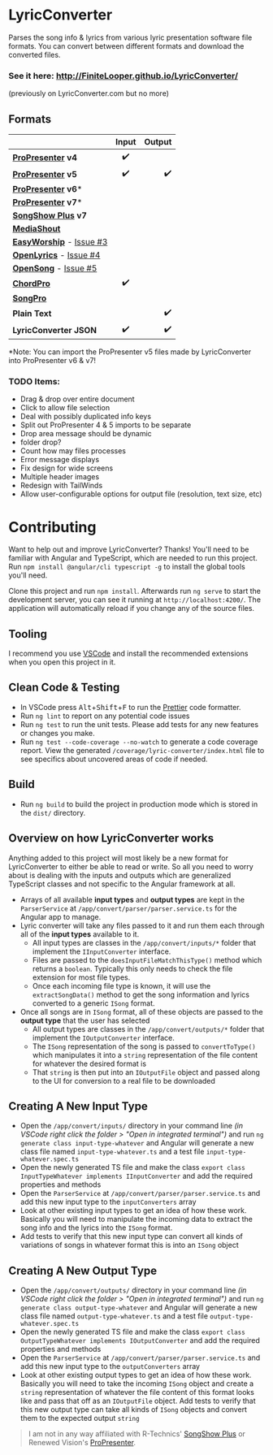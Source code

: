 
# LyricConverter
Parses the song info & lyrics from various lyric presentation software file formats. You can convert between different formats and download the converted files.

### See it here: http://FiniteLooper.github.io/LyricConverter/
(previously on LyricConverter.com but no more)


## Formats
|                                                                    | Input  | Output |
| ------------------------------------------------------------------ |:------:| ------:|
| **[ProPresenter](https://renewedvision.com/propresenter/) v4**     |   ✔️   |        |
| **[ProPresenter](https://renewedvision.com/propresenter/) v5**     |   ✔️   |   ✔️  |
| **[ProPresenter](https://renewedvision.com/propresenter/) v6***    |         |       |
| **[ProPresenter](https://renewedvision.com/propresenter/) v7***    |         |       |
| **[SongShow Plus](https://songshowplus.com/) v7**                  |         |       |
| **[MediaShout](https://mediashout.com/)**                          |         |       |
| **[EasyWorship](https://easyworship.com/)** - [Issue #3][1]        |         |       |
| **[OpenLyrics](https://docs.openlyrics.org)** - [Issue #4][2]      |         |       |
| **[OpenSong](https://opensong.org/)** - [Issue #5][3]              |         |       |
| **[ChordPro](https://chordpro.org/)**                              |   ✔️   |       |
| **[SongPro](https://songpro.org/)**                                |         |       |
| **Plain Text**                                                     |         |  ✔️   |
| **LyricConverter JSON**                                            |   ✔️   |   ✔️  |

  *Note: You can import the ProPresenter v5 files made by LyricConverter into ProPresenter v6 & v7!

[1]: https://github.com/FiniteLooper/LyricConverter/issues/3
[2]: https://github.com/FiniteLooper/LyricConverter/issues/4
[3]: https://github.com/FiniteLooper/LyricConverter/issues/5


### TODO Items:
* Drag & drop over entire document
* Click to allow file selection
* Deal with possibly duplicated info keys
* Split out ProPresenter 4 & 5 imports to be separate
* Drop area message should be dynamic
* folder drop?
* Count how may files processes
* Error message displays
* Fix design for wide screens
* Multiple header images
* Redesign with TailWinds
* Allow user-configurable options for output file (resolution, text size, etc)


# Contributing
Want to help out and improve LyricConverter? Thanks!
You'll need to be familiar with Angular and TypeScript, which are needed to run this project.  Run `npm install @angular/cli typescript -g` to install the global tools you'll need.

Clone this project and run `npm install`. Afterwards run `ng serve` to start the development server, you can see it running at `http://localhost:4200/`. The application will automatically reload if you change any of the source files.

## Tooling
I recommend you use [VSCode](https://code.visualstudio.com/) and install the recommended extensions when you open this project in it.

## Clean Code & Testing
* In VSCode press <kbd>Alt</kbd>+<kbd>Shift</kbd>+<kbd>F</kbd> to run the [Prettier](https://marketplace.visualstudio.com/items?itemName=esbenp.prettier-vscode) code formatter.
* Run `ng lint` to report on any potential code issues
* Run `ng test` to run the unit tests. Please add tests for any new features or changes you make.
* Run `ng test --code-coverage --no-watch` to generate a code coverage report.  View the generated `/coverage/lyric-converter/index.html` file to see specifics about uncovered areas of code if needed.

## Build
* Run `ng build` to build the project in production mode which is stored in the `dist/` directory.


## Overview on how LyricConverter works
Anything added to this project will most likely be a new format for LyricConverter to either be able to read or write. So all you need to worry about is dealing with the inputs and outputs which are generalized TypeScript classes and not specific to the Angular framework at all.
* Arrays of all available **input types** and **output types** are kept in the `ParserService` at `/app/convert/parser/parser.service.ts` for the Angular app to manage.
* Lyric converter will take any files passed to it and run them each through all of the **input types** available to it.
  - All input types are classes in the `/app/convert/inputs/*` folder that implement the `IInputConverter` interface.
  - Files are passed to the `doesInputFileMatchThisType()` method which returns a `boolean`. Typically this only needs to check the file extension for most file types.
  - Once each incoming file type is known, it will use the `extractSongData()` method to get the song information and lyrics converted to a generic `ISong` format.
* Once all songs are in `ISong` format, all of these objects are passed to the **output type** that the user has selected
  - All output types are classes in the `/app/convert/outputs/*` folder that implement the `IOutputConverter` interface.
  - The `ISong` representation of the song is passed to `convertToType()` which manipulates it into a `string` representation of the file content for whatever the desired format is
  - That `string` is then put into an `IOutputFile` object and passed along to the UI for conversion to a real file to be downloaded

## Creating A New Input Type
* Open the `/app/convert/inputs/` directory in your command line _(in VSCode right click the folder > "Open in integrated terminal")_ and run `ng generate class input-type-whatever` and Angular will generate a new class file named `input-type-whatever.ts` and a test file `input-type-whatever.spec.ts`
* Open the newly generated TS file and make the class `export class InputTypeWhatever implements IInputConverter` and add the required properties and methods
* Open the `ParserService` at `/app/convert/parser/parser.service.ts` and add this new input type to the `inputConverters` array
* Look at other existing input types to get an idea of how these work. Basically you will need to manipulate the incoming data to extract the song info and the lyrics into the `ISong` format.
* Add tests to verify that this new input type can convert all kinds of variations of songs in whatever format this is into an `ISong` object

## Creating A New Output Type
* Open the `/app/convert/outputs/` directory in your command line _(in VSCode right click the folder > "Open in integrated terminal")_ and run `ng generate class output-type-whatever` and Angular will generate a new class file named `output-type-whatever.ts` and a test file `output-type-whatever.spec.ts`
* Open the newly generated TS file and make the class `export class OutputTypeWhatever implements IOutputConverter` and add the required properties and methods
* Open the `ParserService` at `/app/convert/parser/parser.service.ts` and add this new input type to the `outputConverters` array
* Look at other existing output types to get an idea of how these work. Basically you will need to take the incoming `ISong` object and create a `string` representation of whatever the file content of this format looks like and pass that off as an `IOutputFile` object.
   Add tests to verify that this new output type can take all kinds of `ISong` objects and convert them to the expected output `string`


> I am not in any way affiliated with R-Technics' [SongShow Plus](http://songshowplus.com/) or Renewed Vision's [ProPresenter](http://www.renewedvision.com/propresenter.php).
